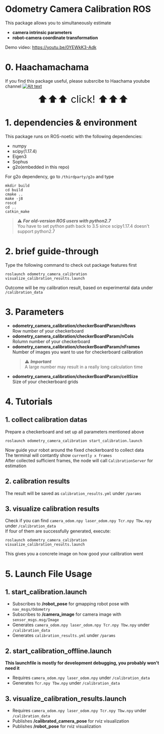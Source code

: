 # Odometry Camera Calibration ROS
This package allows you to simultaneously estimate  
  - **camera intrinsic parameters**
  - **robot-camera coordinate transformation**

Demo video: https://youtu.be/0YEWkK3-Adk  
# 0. Haachamachama
If you find this package useful, please subsrcibe to Haachama youtube channel
[![Alt text](https\:\/\/yt3\.ggpht\.com\/gZpKn4gzn3mN82JrKeGtFTfwL3meZrenphTCYt2v6ZKnvJGUSy1sVQictwyjNyQqkPl9FjrNEA\=w2560-fcrop64\=1\,00005a57ffffa5a8-k-c0xffffffff-no-nd-rj)](https://www.youtube.com/channel/UC1CfXB_kRs3C-zaeTG3oGyg)
<p align="center" font size = 5>
  <font size="6">
      ⬆⬆⬆ click! ⬆⬆⬆
   </font>
</p>

# 1. dependencies & environment
This package runs on ROS-noetic with the following dependencies:
  - numpy
  - scipy(1.17.4)
  - Eigen3
  - Sophus
  - g2o(embedded in this repo)  

For g2o dependency, go to `/thirdparty/g2o` and type

    mkdir build  
    cd build  
    cmake ..  
    make -j8  
    roscd  
    cd ..  
    catkin_make
   
> ⚠️ ***For old-version ROS users with python2.7***  
>You have to set python path back to 3.5 since scipy1.17.4 doesn't support python2.7

# 2. brief guide-through
Type the following command to check out package features first

    roslaunch odometry_camera_calibration visualize_calibration_results.launch
Outcome will be my calibration result, based on experimental data under `/calibration_data` 

# 3. Parameters
  - **odometry_camera_calibration/checkerBoardParam/nRows**  
  Row number of your checkerboard 
  - **odometry_camera_calibration/checkerBoardParam/nCols**  
  Rolumn number of your checkerboard
  - **odometry_camera_calibration/checkerBoardParam/nFrames**  
  Number of images you want to use for checkerboard calibration    
    > ⚠️ ***Important***  
    > A large number may result in a really long calculation time
  - **odometry_camera_calibration/checkerBoardParam/cellSize**  
  Size of your checkerboard grids
  
# 4. Tutorials
## 1. collect calibration datas
Prepare a checkerboard and set up all parameters mentioned above  
  
    roslaunch odometry_camera_calibration start_calibration.launch
    
Now guide your robot around the fixed checkerboard to collect data  
The terminal will contantly show `currently x frames`  
After collected sufficient frames, the node will call `CalibrationServer` for estimation

## 2. calibration results
The result will be saved as `calibration_results.yml` under `/params`

## 3. visualize calibration results
Check if you can find `camera_odom.npy laser_odom.npy Tcr.npy Tbw.npy` under `/calibration_data`  
If four of them are successfully generated, execute:
  
    roslaunch odometry_camera_calibration visualize_calibration_results.launch
    
This gives you a concrete image on how good your calibration went
# 5. Launch File Usage
## 1. start_calibration.launch
  - Subscribes to **/robot_pose** for gmapping robot pose with `nav_msgs/Odometry`
  - Subscribes to **/camera_image** for camera image with `sensor_msgs.msg/Image`
  - Generates `camera_odom.npy laser_odom.npy Tcr.npy Tbw.npy` under `/calibration_data`
  - Generates `calibration_results.yml` under `/params`
  
## 2. start_calibration_offline.launch
**This launchfile is mostly for development debugging, you probably won't need it**
  - Requires `camera_odom.npy laser_odom.npy` under `/calibration_data`
  - Generates `Tcr.npy Tbw.npy` under `/calibration_data`

## 3. visualize_calibration_results.launch
  - Requires `camera_odom.npy laser_odom.npy Tcr.npy Tbw.npy` under `/calibration_data`
  - Publishes **/calibrated_camera_pose** for rviz visualization
  - Publishes **/robot_pose** for rviz visualization
  
